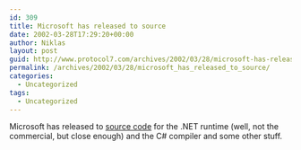 ```yaml
---
id: 309
title: Microsoft has released to source
date: 2002-03-28T17:29:20+00:00
author: Niklas
layout: post
guid: http://www.protocol7.com/archives/2002/03/28/microsoft-has-released-to-source/
permalink: /archives/2002/03/28/microsoft_has_released_to_source/
categories:
  - Uncategorized
tags:
  - Uncategorized
---
```

<div class='microid-80d3666a4c88e9dc9310c33f358b5900b09682ca'>
  <p>
    Microsoft has released to <a href="http://msdn.microsoft.com/library/default.asp?url=/library/en-us/Dndotnet/html/mssharsourcecli.asp?frame=true">source code</a> for the .NET runtime (well, not the commercial, but close enough) and the C# compiler and some other stuff.
  </p>
</div>